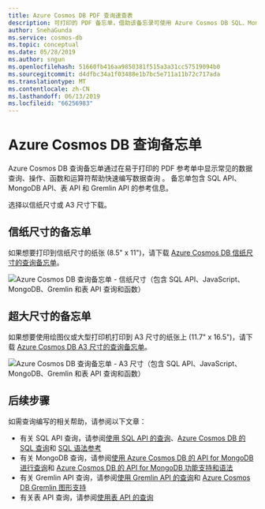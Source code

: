 ```yaml
---
title: Azure Cosmos DB PDF 查询速查表
description: 可打印的 PDF 备忘单，借助该备忘录可使用 Azure Cosmos DB SQL、MongoDB、Graph 和表 API 来查询数据
author: SnehaGunda
ms.service: cosmos-db
ms.topic: conceptual
ms.date: 05/28/2019
ms.author: sngun
ms.openlocfilehash: 51660fb416aa9850381f515a3a31cc57519094b0
ms.sourcegitcommit: d4dfbc34a1f03488e1b7bc5e711a11b72c717ada
ms.translationtype: MT
ms.contentlocale: zh-CN
ms.lasthandoff: 06/13/2019
ms.locfileid: "66256983"
---
```

# <a name="azure-cosmos-db-query-cheat-sheets"></a>Azure Cosmos DB 查询备忘单

Azure Cosmos DB 查询备忘单通过在易于打印的 PDF 参考单中显示常见的数据查询、操作、函数和运算符帮助快速编写数据查询  。 备忘单包含 SQL API、MongoDB API、表 API 和 Gremlin API 的参考信息。 

选择以信纸尺寸或 A3 尺寸下载。 

## <a name="letter-sized-cheat-sheets"></a>信纸尺寸的备忘单

如果想要打印到信纸尺寸的纸张 (8.5" x 11")，请下载 [Azure Cosmos DB 信纸尺寸的查询备忘单](https://go.microsoft.com/fwlink/?LinkId=623215)。

![Azure Cosmos DB 查询备忘单 - 信纸尺寸（包含 SQL API、JavaScript、MongoDB、Gremlin 和表 API 查询和函数）](./media/query-cheat-sheet/azure-cosmos-db-cheat-sheet-letter.png)

## <a name="oversized-cheat-sheets"></a>超大尺寸的备忘单
如果想要使用绘图仪或大型打印机打印到 A3 尺寸的纸张上 (11.7" x 16.5")，请下载 [Azure Cosmos DB A3 尺寸的查询备忘单](https://go.microsoft.com/fwlink/?linkid=870413)。

![Azure Cosmos DB 查询备忘单 - A3 尺寸（包含 SQL API、JavaScript、MongoDB、Gremlin 和表 API 查询和函数）](./media/query-cheat-sheet/azure-cosmos-db-cheat-sheet-a3.png)

## <a name="next-steps"></a>后续步骤
如需查询编写的相关帮助，请参阅以下文章：
* 有关 SQL API 查询，请参阅[使用 SQL API 的查询](tutorial-query-sql-api.md)、[Azure Cosmos DB 的 SQL 查询](how-to-sql-query.md)和 [SQL 语法参考](sql-api-query-reference.md)
* 有关 MongoDB 查询，请参阅[使用 Azure Cosmos DB 的 API for MongoDB 进行查询](tutorial-query-mongodb.md)和 [Azure Cosmos DB 的 API for MongoDB 功能支持和语法](mongodb-feature-support.md)
* 有关 Gremlin API 查询，请参阅[使用 Gremlin API 的查询](tutorial-query-graph.md)和 [Azure Cosmos DB Gremlin 图形支持](gremlin-support.md)
* 有关表 API 查询，请参阅[使用表 API 的查询](tutorial-query-table.md)
